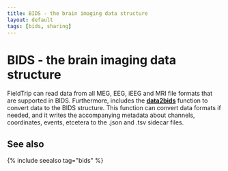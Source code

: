 ```yaml
---
title: BIDS - the brain imaging data structure
layout: default
tags: [bids, sharing]
---
```


# BIDS - the brain imaging data structure

FieldTrip can read data from all MEG, EEG, iEEG and MRI file formats that are supported in BIDS. Furthermore, includes the **[data2bids](/reference/data2bids)** function to convert data to the BIDS structure. This function can convert data formats if needed, and it writes the accompanying metadata about channels, coordinates, events, etcetera to the .json and .tsv sidecar files.

## See also

{% include seealso tag="bids" %}
